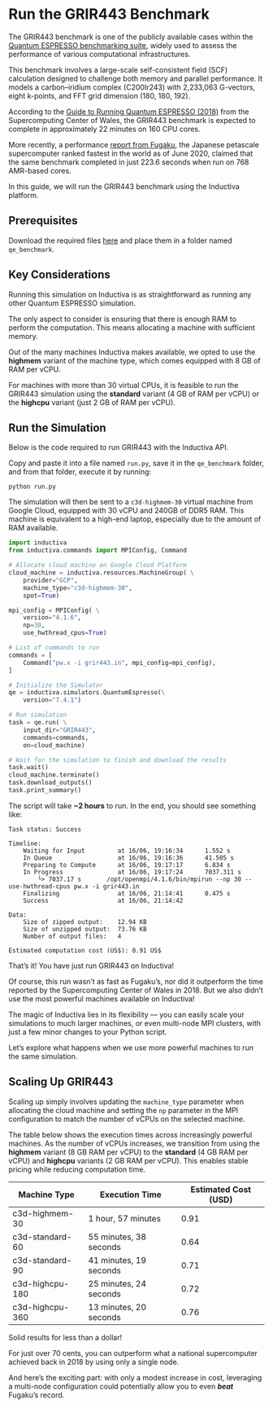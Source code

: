 # Run the GRIR443 Benchmark
The GRIR443 benchmark is one of the publicly available cases within the [Quantum ESPRESSO benchmarking suite](https://github.com/QEF/benchmarks/tree/master), widely used to assess the performance of various computational infrastructures. 

This benchmark involves a large-scale self-consistent field (SCF) calculation designed to challenge both memory and 
parallel performance. It models a carbon–iridium complex (C200Ir243) with 2,233,063 G-vectors, eight k-points, and 
FFT grid dimension (180, 180, 192).

According to the [Guide to Running Quantum ESPRESSO (2018)](https://portal.supercomputing.wales/wp-content/uploads/2018/06/Lab_Worksheet_QuantumESPRESSO_SCW_SLURM.pdf?utm_source=chatgpt.com) from the Supercomputing Center of Wales, the GRIR443 benchmark is expected to complete in approximately 22 minutes on 160 CPU cores.

More recently, a performance [report from Fugaku](https://www.hpci-office.jp/documents/appli_software/Fugaku_QE_performance.pdf), the Japanese petascale supercomputer ranked fastest in the world as of June 2020, claimed that the same benchmark completed in just 223.6 seconds when run on 768 AMR-based cores.

In this guide, we will run the GRIR443 benchmark using the Inductiva platform.

## Prerequisites
Download the required files [here](https://github.com/QEF/benchmarks/tree/master/GRIR443) and place them in a folder named `qe_benchmark`. 

## Key Considerations
Running this simulation on Inductiva is as straightforward as running any other Quantum ESPRESSO simulation.

The only aspect to consider is ensuring that there is enough RAM to perform the computation. This means allocating a machine 
with sufficient memory.

Out of the many machines Inductiva makes available, we opted to use the **highmem** variant of the machine type, which comes equipped with 8 GB of RAM per vCPU.

For machines with more than 30 virtual CPUs, it is feasible to run the GRIR443 simulation using the **standard** variant (4 GB 
of RAM per vCPU) or the **highcpu** variant (just 2 GB of RAM per vCPU).

## Run the Simulation
Below is the code required to run GRIR443 with the Inductiva API.

Copy and paste it into a file named `run.py`, save it in the `qe_benchmark` folder, and from that folder, execute it by running:

````
python run.py
````

The simulation will then be sent to a `c3d-highmem-30` virtual machine from Google Cloud, equipped with 30 vCPU and 240GB 
of DDR5 RAM. This machine is equivalent to a high-end laptop, especially due to the amount of RAM available.

```python
import inductiva
from inductiva.commands import MPIConfig, Command

# Allocate cloud machine on Google Cloud Platform
cloud_machine = inductiva.resources.MachineGroup( \
    provider="GCP",
    machine_type="c3d-highmem-30",
    spot=True)

mpi_config = MPIConfig( \
    version="4.1.6",
    np=30,
    use_hwthread_cpus=True)

# List of commands to run
commands = [
    Command("pw.x -i grir443.in", mpi_config=mpi_config),
]

# Initialize the Simulator
qe = inductiva.simulators.QuantumEspresso(\
    version="7.4.1")

# Run simulation
task = qe.run( \
    input_dir="GRIR443",
    commands=commands,
    on=cloud_machine)

# Wait for the simulation to finish and download the results
task.wait()
cloud_machine.terminate()
task.download_outputs()
task.print_summary()
```

The script will take **~2 hours** to run. In the end, you should see something like:

```
Task status: Success

Timeline:
	Waiting for Input         at 16/06, 19:16:34      1.552 s
	In Queue                  at 16/06, 19:16:36      41.505 s
	Preparing to Compute      at 16/06, 19:17:17      6.834 s
	In Progress               at 16/06, 19:17:24      7037.311 s
		└> 7037.17 s       /opt/openmpi/4.1.6/bin/mpirun --np 30 --use-hwthread-cpus pw.x -i grir443.in
	Finalizing                at 16/06, 21:14:41      0.475 s
	Success                   at 16/06, 21:14:42      

Data:
	Size of zipped output:    12.94 KB
	Size of unzipped output:  73.76 KB
	Number of output files:   4

Estimated computation cost (US$): 0.91 US$
```

That’s it! You have just run GRIR443 on Inductiva! 

Of course, this run wasn’t as fast as Fugaku’s, nor did it outperform the time reported by the Supercomputing Center of Wales 
in 2018. But we also didn’t use the most powerful machines available on Inductiva!

The magic of Inductiva lies in its flexibility — you can easily scale your simulations to much larger machines, or even multi-node MPI clusters, with just a few minor changes to your Python script.

Let’s explore what happens when we use more powerful machines to run the same simulation.

## Scaling Up GRIR443
Scaling up simply involves updating the `machine_type` parameter when allocating the cloud machine and setting the `np` 
parameter in the MPI configuration to match the number of vCPUs on the selected machine.

The table below shows the execution times across increasingly powerful machines. As the number of vCPUs increases, we 
transition from using the **highmem** variant (8 GB RAM per vCPU) to the **standard** (4 GB RAM per vCPU) and 
**highcpu** variants (2 GB RAM per vCPU). This enables stable pricing while reducing computation time.

| Machine Type       | Execution Time        | Estimated Cost (USD) |
|--------------------|-----------------------|---------------------|
| c3d-highmem-30     | 1 hour, 57 minutes    | 0.91                |
| c3d-standard-60    | 55 minutes, 38 seconds| 0.64                |
| c3d-standard-90    | 41 minutes, 19 seconds| 0.71                |
| c3d-highcpu-180    | 25 minutes, 24 seconds| 0.72                |
| c3d-highcpu-360    | 13 minutes, 20 seconds| 0.76                |

Solid results for less than a dollar!

For just over 70 cents, you can outperform what a national supercomputer achieved back in 2018 by using only a single node.

And here’s the exciting part: with only a modest increase in cost, leveraging a multi-node configuration could potentially allow you to even ***beat*** Fugaku’s record.




